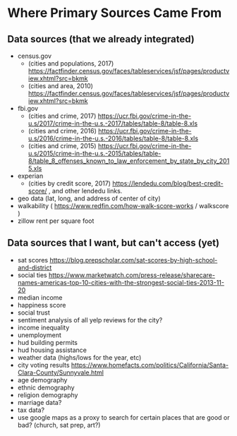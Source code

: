 # Where Primary Sources Came From

## Data sources (that we already integrated)

- census.gov
  - (cities and populations, 2017) <https://factfinder.census.gov/faces/tableservices/jsf/pages/productview.xhtml?src=bkmk>
  - (cities and area, 2010) <https://factfinder.census.gov/faces/tableservices/jsf/pages/productview.xhtml?src=bkmk>
- fbi.gov
  - (cities and crime, 2017) <https://ucr.fbi.gov/crime-in-the-u.s/2017/crime-in-the-u.s.-2017/tables/table-8/table-8.xls>
  - (cities and crime, 2016) <https://ucr.fbi.gov/crime-in-the-u.s/2016/crime-in-the-u.s.-2016/tables/table-8/table-8.xls>
  - (cities and crime, 2015) <https://ucr.fbi.gov/crime-in-the-u.s/2015/crime-in-the-u.s.-2015/tables/table-8/table_8_offenses_known_to_law_enforcement_by_state_by_city_2015.xls>
- experian
  - (cities by credit score, 2017) <https://lendedu.com/blog/best-credit-score/> , and other lendedu links.
- geo data (lat, long, and address of center of city)
- walkability ( <https://www.redfin.com/how-walk-score-works> / walkscore )
- zillow rent per square foot

## Data sources that I want, but can't access (yet)

- sat scores <https://blog.prepscholar.com/sat-scores-by-high-school-and-district>
- social ties <https://www.marketwatch.com/press-release/sharecare-names-americas-top-10-cities-with-the-strongest-social-ties-2013-11-20>
- median income
- happiness score
- social trust
- sentiment analysis of all yelp reviews for the city?
- income inequality
- unemployment
- hud building permits
- hud housing assistance
- weather data (highs/lows for the year, etc)
- city voting results <https://www.homefacts.com/politics/California/Santa-Clara-County/Sunnyvale.html>
- age demography
- ethnic demography
- religion demography
- marriage data?
- tax data?
- use google maps as a proxy to search for certain places that are good or bad? (church, sat prep, art?)
